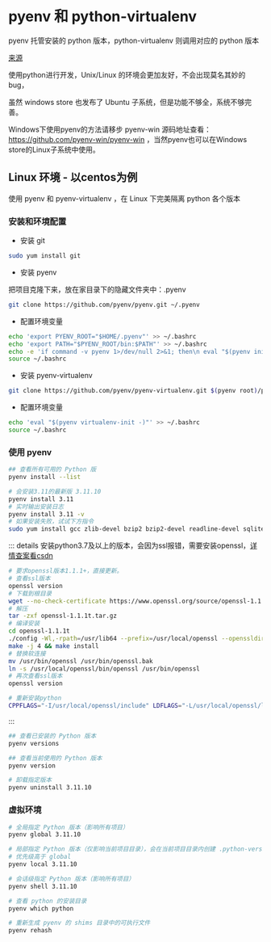 # pyenv 和 python-virtualenv

pyenv 托管安装的 python 版本，python-virtualenv 则调用对应的 python 版本

[来源](https://blog.csdn.net/qq_27114273/article/details/90340754)

使用python进行开发，Unix/Linux 的环境会更加友好，不会出现莫名其妙的bug，

虽然 windows store 也发布了 Ubuntu 子系统，但是功能不够全，系统不够完善。

Windows下使用pyenv的方法请移步 pyenv-win 源码地址查看： <https://github.com/pyenv-win/pyenv-win> ，当然pyenv也可以在Windows store的Linux子系统中使用。

## Linux 环境 - 以centos为例

使用 pyenv 和 pyenv-virtualenv ，在 Linux 下完美隔离 python 各个版本

### 安装和环境配置

- 安装 git

```bash
sudo yum install git
```

- 安装 pyenv

把项目克隆下来，放在家目录下的隐藏文件夹中：.pyenv

```bash
git clone https://github.com/pyenv/pyenv.git ~/.pyenv
```

- 配置环境变量

```bash
echo 'export PYENV_ROOT="$HOME/.pyenv"' >> ~/.bashrc
echo 'export PATH="$PYENV_ROOT/bin:$PATH"' >> ~/.bashrc
echo -e 'if command -v pyenv 1>/dev/null 2>&1; then\n eval "$(pyenv init -)"\nfi' >> ~/.bashrc
source ~/.bashrc
```

- 安装 pyenv-virtualenv

```bash
git clone https://github.com/pyenv/pyenv-virtualenv.git $(pyenv root)/plugins/pyenv-virtualenv
```

- 配置环境变量

```bash
echo 'eval "$(pyenv virtualenv-init -)"' >> ~/.bashrc
source ~/.bashrc
```

### 使用 pyenv

```bash
## 查看所有可用的 Python 版
pyenv install --list 

# 会安装3.11的最新版 3.11.10
pyenv install 3.11
# 实时输出安装日志
pyenv install 3.11 -v
# 如果安装失败，试试下方指令
sudo yum install gcc zlib-devel bzip2 bzip2-devel readline-devel sqlite sqlite-devel openssl-devel tk-devel libffi-devel
```

::: details 安装python3.7及以上的版本，会因为ssl报错，需要安装openssl，[详情查案看csdn](https://blog.csdn.net/qq_42280510/article/details/130511547)

```bash
# 要求openssl版本1.1.1+，直接更新。
# 查看ssl版本
openssl version
# 下载到根目录
wget --no-check-certificate https://www.openssl.org/source/openssl-1.1.1t.tar.gz
# 解压
tar -zxf openssl-1.1.1t.tar.gz
# 编译安装
cd openssl-1.1.1t
./config -Wl,-rpath=/usr/lib64 --prefix=/usr/local/openssl --openssldir=/usr/local/openssl --libdir=/usr/lib64
make -j 4 && make install
# 替换软连接
mv /usr/bin/openssl /usr/bin/openssl.bak
ln -s /usr/local/openssl/bin/openssl /usr/bin/openssl
# 再次查看ssl版本
openssl version

# 重新安装python
CPPFLAGS="-I/usr/local/openssl/include" LDFLAGS="-L/usr/local/openssl/lib" pyenv install -v 3.11.10
```

:::

```bash
## 查看已安装的 Python 版本
pyenv versions

## 查看当前使用的 Python 版本
pyenv version

# 卸载指定版本
pyenv uninstall 3.11.10
```

### 虚拟环境

```bash
# 全局指定 Python 版本（影响所有项目）
pyenv global 3.11.10 

# 局部指定 Python 版本（仅影响当前项目目录），会在当前项目目录内创建 .python-version 文件，保存版本信息
# 优先级高于 global
pyenv local 3.11.10 

# 会话级指定 Python 版本（影响所有项目）
pyenv shell 3.11.10 

# 查看 python 的安装目录
pyenv which python

# 重新生成 pyenv 的 shims 目录中的可执行文件
pyenv rehash 
```
